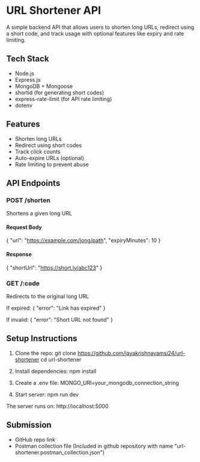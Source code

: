 # URL Shortener API

A simple backend API that allows users to shorten long URLs, redirect using a short code, and track usage with optional features like expiry and rate limiting.

## Tech Stack

- Node.js
- Express.js
- MongoDB + Mongoose
- shortid (for generating short codes)
- express-rate-limit (for API rate limiting)
- dotenv

## Features

- Shorten long URLs
- Redirect using short codes
- Track click counts
- Auto-expire URLs (optional)
- Rate limiting to prevent abuse

## API Endpoints

### POST /shorten
Shortens a given long URL

#### Request Body
{
  "url": "https://example.com/long/path",
  "expiryMinutes": 10
}

#### Response
{
  "shortUrl": "https://short.ly/abc123"
}

### GET /:code
Redirects to the original long URL

If expired:
{
  "error": "Link has expired"
}

If invalid:
{
  "error": "Short URL not found"
}

## Setup Instructions

1. Clone the repo:
   git clone https://github.com/jayakrishnavamsi24/url-shortener
   cd url-shortener

2. Install dependencies:
   npm install

3. Create a .env file:
   MONGO_URI=your_mongodb_connection_string

4. Start server:
   npm run dev

The server runs on: http://localhost:5000

## Submission

- GitHub repo link
- Postman collection file (Included in github repository with name "url-shortener.postman_collection.json")
